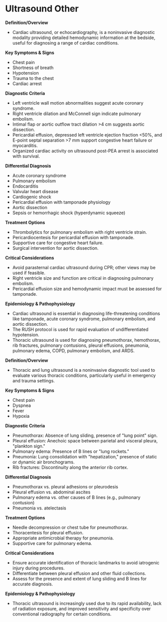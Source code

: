 # Ultrasound Other

**Definition/Overview**
- Cardiac ultrasound, or echocardiography, is a noninvasive diagnostic modality providing detailed hemodynamic information at the bedside, useful for diagnosing a range of cardiac conditions.

**Key Symptoms & Signs**
- Chest pain
- Shortness of breath
- Hypotension
- Trauma to the chest
- Cardiac arrest

**Diagnostic Criteria**
- Left ventricle wall motion abnormalities suggest acute coronary syndrome.
- Right ventricle dilation and McConnell sign indicate pulmonary embolism.
- Intimal flap or aortic outflow tract dilation >4 cm suggests aortic dissection.
- Pericardial effusion, depressed left ventricle ejection fraction <50%, and E-point septal separation >7 mm support congestive heart failure or myocarditis.
- Organized cardiac activity on ultrasound post-PEA arrest is associated with survival.

**Differential Diagnosis**
- Acute coronary syndrome
- Pulmonary embolism
- Endocarditis
- Valvular heart disease
- Cardiogenic shock
- Pericardial effusion with tamponade physiology
- Aortic dissection
- Sepsis or hemorrhagic shock (hyperdynamic squeeze)

**Treatment Options**
- Thrombolytics for pulmonary embolism with right ventricle strain.
- Pericardiocentesis for pericardial effusion with tamponade.
- Supportive care for congestive heart failure.
- Surgical intervention for aortic dissection.

**Critical Considerations**
- Avoid parasternal cardiac ultrasound during CPR; other views may be used if feasible.
- Right ventricle size and function are critical in diagnosing pulmonary embolism.
- Pericardial effusion size and hemodynamic impact must be assessed for tamponade.

**Epidemiology & Pathophysiology**
- Cardiac ultrasound is essential in diagnosing life-threatening conditions like tamponade, acute coronary syndrome, pulmonary embolism, and aortic dissection.
- The RUSH protocol is used for rapid evaluation of undifferentiated hypotension.
- Thoracic ultrasound is used for diagnosing pneumothorax, hemothorax, rib fractures, pulmonary contusions, pleural effusions, pneumonia, pulmonary edema, COPD, pulmonary embolism, and ARDS.

**Definition/Overview**
- Thoracic and lung ultrasound is a noninvasive diagnostic tool used to evaluate various thoracic conditions, particularly useful in emergency and trauma settings.

**Key Symptoms & Signs**
- Chest pain
- Dyspnea
- Fever
- Hypoxia

**Diagnostic Criteria**
- Pneumothorax: Absence of lung sliding, presence of "lung point" sign.
- Pleural effusion: Anechoic space between parietal and visceral pleura, "plankton sign."
- Pulmonary edema: Presence of B lines or "lung rockets."
- Pneumonia: Lung consolidation with "hepatization," presence of static or dynamic air bronchograms.
- Rib fractures: Discontinuity along the anterior rib cortex.

**Differential Diagnosis**
- Pneumothorax vs. pleural adhesions or pleurodesis
- Pleural effusion vs. abdominal ascites
- Pulmonary edema vs. other causes of B lines (e.g., pulmonary contusion)
- Pneumonia vs. atelectasis

**Treatment Options**
- Needle decompression or chest tube for pneumothorax.
- Thoracentesis for pleural effusion.
- Appropriate antimicrobial therapy for pneumonia.
- Supportive care for pulmonary edema.

**Critical Considerations**
- Ensure accurate identification of thoracic landmarks to avoid iatrogenic injury during procedures.
- Differentiate between pleural effusion and other fluid collections.
- Assess for the presence and extent of lung sliding and B lines for accurate diagnosis.

**Epidemiology & Pathophysiology**
- Thoracic ultrasound is increasingly used due to its rapid availability, lack of radiation exposure, and improved sensitivity and specificity over conventional radiography for certain conditions.